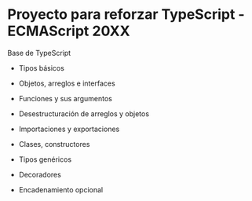 # Proyecto para reforzar TypeScript - ECMAScript 20XX

Base de TypeScript

- Tipos básicos

- Objetos, arreglos e interfaces

- Funciones y sus argumentos

- Desestructuración de arreglos y objetos

- Importaciones y exportaciones

- Clases, constructores

- Tipos genéricos

- Decoradores

- Encadenamiento opcional


